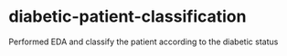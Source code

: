 # diabetic-patient-classification
Performed EDA and classify the patient according to the diabetic status
